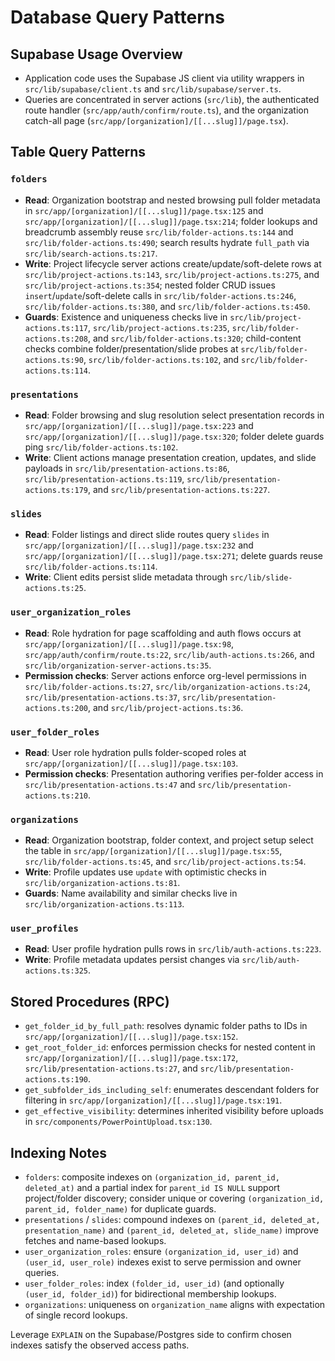 ﻿# Database Query Patterns

## Supabase Usage Overview
- Application code uses the Supabase JS client via utility wrappers in `src/lib/supabase/client.ts` and `src/lib/supabase/server.ts`.
- Queries are concentrated in server actions (`src/lib`), the authenticated route handler (`src/app/auth/confirm/route.ts`), and the organization catch-all page (`src/app/[organization]/[[...slug]]/page.tsx`).

## Table Query Patterns

### `folders`
- **Read**: Organization bootstrap and nested browsing pull folder metadata in `src/app/[organization]/[[...slug]]/page.tsx:125` and `src/app/[organization]/[[...slug]]/page.tsx:214`; folder lookups and breadcrumb assembly reuse `src/lib/folder-actions.ts:144` and `src/lib/folder-actions.ts:490`; search results hydrate `full_path` via `src/lib/search-actions.ts:217`.
- **Write**: Project lifecycle server actions create/update/soft-delete rows at `src/lib/project-actions.ts:143`, `src/lib/project-actions.ts:275`, and `src/lib/project-actions.ts:354`; nested folder CRUD issues `insert`/`update`/soft-delete calls in `src/lib/folder-actions.ts:246`, `src/lib/folder-actions.ts:380`, and `src/lib/folder-actions.ts:450`.
- **Guards**: Existence and uniqueness checks live in `src/lib/project-actions.ts:117`, `src/lib/project-actions.ts:235`, `src/lib/folder-actions.ts:208`, and `src/lib/folder-actions.ts:320`; child-content checks combine folder/presentation/slide probes at `src/lib/folder-actions.ts:90`, `src/lib/folder-actions.ts:102`, and `src/lib/folder-actions.ts:114`.

### `presentations`
- **Read**: Folder browsing and slug resolution select presentation records in `src/app/[organization]/[[...slug]]/page.tsx:223` and `src/app/[organization]/[[...slug]]/page.tsx:320`; folder delete guards ping `src/lib/folder-actions.ts:102`.
- **Write**: Client actions manage presentation creation, updates, and slide payloads in `src/lib/presentation-actions.ts:86`, `src/lib/presentation-actions.ts:119`, `src/lib/presentation-actions.ts:179`, and `src/lib/presentation-actions.ts:227`.

### `slides`
- **Read**: Folder listings and direct slide routes query `slides` in `src/app/[organization]/[[...slug]]/page.tsx:232` and `src/app/[organization]/[[...slug]]/page.tsx:271`; delete guards reuse `src/lib/folder-actions.ts:114`.
- **Write**: Client edits persist slide metadata through `src/lib/slide-actions.ts:25`.

### `user_organization_roles`
- **Read**: Role hydration for page scaffolding and auth flows occurs at `src/app/[organization]/[[...slug]]/page.tsx:98`, `src/app/auth/confirm/route.ts:22`, `src/lib/auth-actions.ts:266`, and `src/lib/organization-server-actions.ts:35`.
- **Permission checks**: Server actions enforce org-level permissions in `src/lib/folder-actions.ts:27`, `src/lib/organization-actions.ts:24`, `src/lib/presentation-actions.ts:37`, `src/lib/presentation-actions.ts:200`, and `src/lib/project-actions.ts:36`.

### `user_folder_roles`
- **Read**: User role hydration pulls folder-scoped roles at `src/app/[organization]/[[...slug]]/page.tsx:103`.
- **Permission checks**: Presentation authoring verifies per-folder access in `src/lib/presentation-actions.ts:47` and `src/lib/presentation-actions.ts:210`.

### `organizations`
- **Read**: Organization bootstrap, folder context, and project setup select the table in `src/app/[organization]/[[...slug]]/page.tsx:55`, `src/lib/folder-actions.ts:45`, and `src/lib/project-actions.ts:54`.
- **Write**: Profile updates use `update` with optimistic checks in `src/lib/organization-actions.ts:81`.
- **Guards**: Name availability and similar checks live in `src/lib/organization-actions.ts:113`.

### `user_profiles`
- **Read**: User profile hydration pulls rows in `src/lib/auth-actions.ts:223`.
- **Write**: Profile metadata updates persist changes via `src/lib/auth-actions.ts:325`.

## Stored Procedures (RPC)
- `get_folder_id_by_full_path`: resolves dynamic folder paths to IDs in `src/app/[organization]/[[...slug]]/page.tsx:152`.
- `get_root_folder_id`: enforces permission checks for nested content in `src/app/[organization]/[[...slug]]/page.tsx:172`, `src/lib/presentation-actions.ts:27`, and `src/lib/presentation-actions.ts:190`.
- `get_subfolder_ids_including_self`: enumerates descendant folders for filtering in `src/app/[organization]/[[...slug]]/page.tsx:191`.
- `get_effective_visibility`: determines inherited visibility before uploads in `src/components/PowerPointUpload.tsx:130`.

## Indexing Notes
- `folders`: composite indexes on `(organization_id, parent_id, deleted_at)` and a partial index for `parent_id IS NULL` support project/folder discovery; consider unique or covering `(organization_id, parent_id, folder_name)` for duplicate guards.
- `presentations` / `slides`: compound indexes on `(parent_id, deleted_at, presentation_name)` and `(parent_id, deleted_at, slide_name)` improve fetches and name-based lookups.
- `user_organization_roles`: ensure `(organization_id, user_id)` and `(user_id, user_role)` indexes exist to serve permission and owner queries.
- `user_folder_roles`: index `(folder_id, user_id)` (and optionally `(user_id, folder_id)`) for bidirectional membership lookups.
- `organizations`: uniqueness on `organization_name` aligns with expectation of single record lookups.

Leverage `EXPLAIN` on the Supabase/Postgres side to confirm chosen indexes satisfy the observed access paths.
